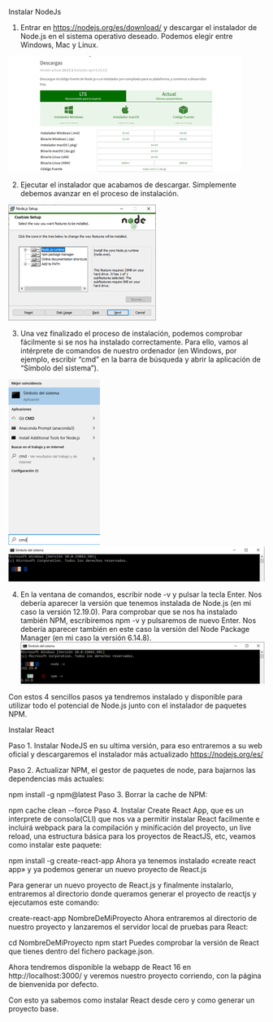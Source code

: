 Instalar NodeJs

1. Entrar en https://nodejs.org/es/download/ y descargar el instalador de Node.js en el sistema operativo deseado. Podemos elegir entre Windows, Mac y Linux.

![Image text](https://github.com/RivanPP/ProyectFinalV2.github.io/blob/main/nodejs1.png)

2. Ejecutar el instalador que acabamos de descargar. Simplemente debemos avanzar en el proceso de instalación.

![Image text](https://github.com/RivanPP/ProyectFinalV2.github.io/blob/main/nodejs2.png)

3. Una vez finalizado el proceso de instalación, podemos comprobar fácilmente si se nos ha instalado correctamente. Para ello, vamos al intérprete de comandos de nuestro ordenador (en Windows, por ejemplo, escribir “cmd” en la barra de búsqueda y abrir la aplicación de “Símbolo del sistema”).

![Image text](https://github.com/RivanPP/ProyectFinalV2.github.io/blob/main/nodejs3.png)
![Image text](https://github.com/RivanPP/ProyectFinalV2.github.io/blob/main/nodejs4.png)

4. En la ventana de comandos, escribir node -v y pulsar la tecla Enter. Nos debería aparecer la versión que tenemos instalada de Node.js (en mi caso la versión 12.19.0). Para comprobar que se nos ha instalado también NPM, escribiremos npm -v y pulsaremos de nuevo Enter. Nos debería aparecer también en este caso la versión del Node Package Manager (en mi caso la versión 6.14.8).
![Image text](https://github.com/RivanPP/ProyectFinalV2.github.io/blob/main/nodejs5.png)

Con estos 4 sencillos pasos ya tendremos instalado y disponible para utilizar todo el potencial de Node.js junto con el instalador de paquetes NPM.


Instalar React

Paso 1. Instalar NodeJS en su ultima versión, para eso entraremos a su web oficial y descargaremos el instalador más actualizado https://nodejs.org/es/

Paso 2. Actualizar NPM, el gestor de paquetes de node, para bajarnos las dependencias más actuales:

npm install -g npm@latest
Paso 3. Borrar la cache de NPM:

npm cache clean --force
Paso 4. Instalar Create React App, que es un interprete de consola(CLI) que nos va a permitir instalar React facilmente e incluirá webpack para la compilación y minificación del proyecto, un live reload, una estructura básica para los proyectos de ReactJS, etc, veamos como instalar este paquete:

npm install -g create-react-app
Ahora ya tenemos instalado «create react app» y ya podemos generar un nuevo proyecto de React.js

Para generar un nuevo proyecto de React.js y finalmente instalarlo, entraremos al directorio donde queramos generar el proyecto de reactjs y ejecutamos este comando:

create-react-app NombreDeMiProyecto
Ahora entraremos al directorio de nuestro proyecto y lanzaremos el servidor local de pruebas para React:

cd NombreDeMiProyecto
npm start
Puedes comprobar la versión de React que tienes dentro del fichero package.json.

Ahora tendremos disponible la webapp de React 16 en http://localhost:3000/ y veremos nuestro proyecto corriendo, con la página de bienvenida por defecto.

Con esto ya sabemos como instalar React desde cero y como generar un proyecto base.
